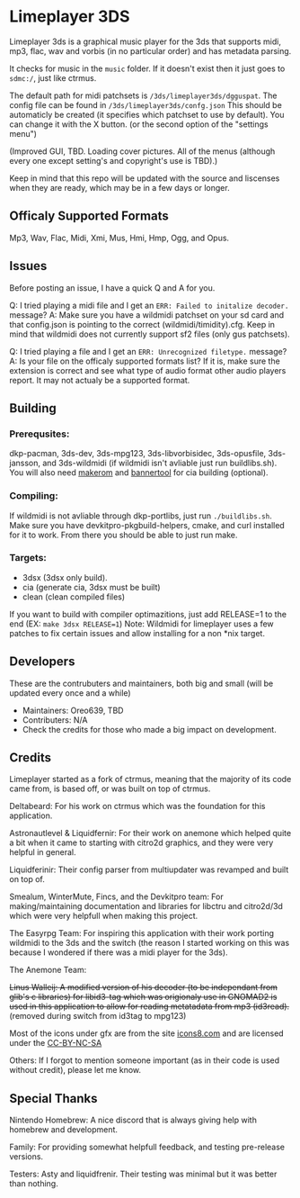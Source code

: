 # Limeplayer 3DS
Limeplayer 3ds is a graphical music player for the 3ds that supports midi, mp3, flac, wav and vorbis (in no particular order) and has metadata parsing.

It checks for music in the `music` folder. If it doesn't exist then it just goes to `sdmc:/`, just like ctrmus. 

The default path for midi patchsets is `/3ds/limeplayer3ds/dgguspat`. The config file can be found in `/3ds/limeplayer3ds/confg.json` This should be automaticly be created (it specifies which patchset to use by default). You can change it with the X button. (or the second option of the "settings menu")

(Improved GUI, TBD. Loading cover pictures. All of the menus (although every one except setting's and copyright's use is TBD).)

Keep in mind that this repo will be updated with the source and liscenses when they are ready, which may be in a few days or longer.

## Officaly Supported Formats
Mp3, Wav, Flac, Midi, Xmi, Mus, Hmi, Hmp, Ogg, and Opus.

## Issues
Before posting an issue, I have a quick Q and A for you.

Q: I tried playing a midi file and I get an `ERR: Failed to initalize decoder.` message?
A: Make sure you have a wildmidi patchset on your sd card and that config.json is pointing to the correct (wildmidi/timidity).cfg. Keep in mind that wildmidi does not currently support sf2 files (only gus patchsets).

Q: I tried playing a file and I get an `ERR: Unrecognized filetype.` message?
A: Is your file on the officaly supported formats list? If it is, make sure the extension is correct and see what type of audio format other audio players report. It may not actualy be a supported format.

## Building
### Prerequsites:
dkp-pacman, 3ds-dev, 3ds-mpg123, 3ds-libvorbisidec, 3ds-opusfile, 3ds-jansson, and 3ds-wildmidi (if wildmidi isn't avliable just run buildlibs.sh). You will also need [makerom](https://github.com/profi200/Project_CTR) and [bannertool](https://github.com/Steveice10/bannertool/) for cia building (optional).

### Compiling:
If wildmidi is not avliable through dkp-portlibs, just run `./buildlibs.sh`. Make sure you have devkitpro-pkgbuild-helpers, cmake, and curl installed for it to work.
From there you should be able to just run make.

### Targets: 
+ 3dsx (3dsx only build).
+ cia (generate cia, 3dsx must be built)
+ clean (clean compiled files)

If you want to build with compiler optimazitions, just add RELEASE=1 to the end (EX: `make 3dsx RELEASE=1`)
Note: Wildmidi for limeplayer uses a few patches to fix certain issues and allow installing for a non *nix target.

## Developers
These are the contrubuters and maintainers, both big and small (will be updated every once and a while)
+ Maintainers: Oreo639, TBD
+ Contributers: N/A
+ Check the credits for those who made a big impact on development.

## Credits
Limeplayer started as a fork of ctrmus, meaning that the majority of its code came from, is based off, or was built on top of ctrmus.

Deltabeard: For his work on ctrmus which was the foundation for this application.

Astronautlevel & Liquidfernir: For their work on anemone which helped quite a bit when it came to starting with citro2d graphics, and they were very helpful in general.

Liquidferinir: Their config parser from multiupdater was revamped and built on top of.

Smealum, WinterMute, Fincs, and the Devkitpro team: For making/maintaining documentation and libraries for libctru and citro2d/3d which were very helpfull when making this project.

The Easyrpg Team: For inspiring this application with their work porting wildmidi to the 3ds and the switch (the reason I started working on this was because I wondered if there was a midi player for the 3ds).

The Anemone Team: 


~~Linus Walleij: A modified version of his decoder (to be independant from glib's c libraries) for libid3-tag which was origionaly use in GNOMAD2 is used in this application to allow for reading metatadata from mp3 (id3read).~~ (removed during switch from id3tag to mpg123)

Most of the icons under gfx are from the site [icons8.com](https://icons8.com) and are licensed under the [CC-BY-NC-SA](https://creativecommons.org/licenses/by-nc-sa/3.0/)

Others: If I forgot to mention someone important (as in their code is used without credit), please let me know.

## Special Thanks
Nintendo Homebrew: A nice discord that is always giving help with homebrew and development.

Family: For providing somewhat helpfull feedback, and testing pre-release versions.

Testers: Asty and liquidfrenir. Their testing was minimal but it was better than nothing.
